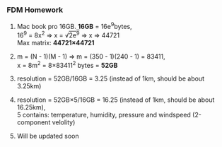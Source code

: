 ### FDM Homework

1)  Mac book pro 16GB. **16GB** = 16e<sup>9</sup>bytes,  
    16<sup>9</sup> = 8x<sup>2</sup> => x = 
    &radic;<span style="text-decoration: overline">2e<sup>9</sup></span> 
    => x => 44721  
    Max matrix: **44721&#215;44721**  
   
   
2)  m = (N - 1)(M - 1) => m = (350 - 1)(240 - 1) = 83411,  
    x = 8m<sup>2</sup> = 8&#215;83411<sup>2</sup> bytes = **52GB**  
    
    
3)  resolution = 52GB/16GB = 3.25 (instead of 1km, should be about 3.25km)  


4)  resolution = 52GB&#215;5/16GB = 16.25
    (instead of 1km, should be about 16.25km),  
    5 contains: temperature, humidity,
    pressure and windspeed (2-component velolity)  
    
    
5)  Will be updated soon
    

